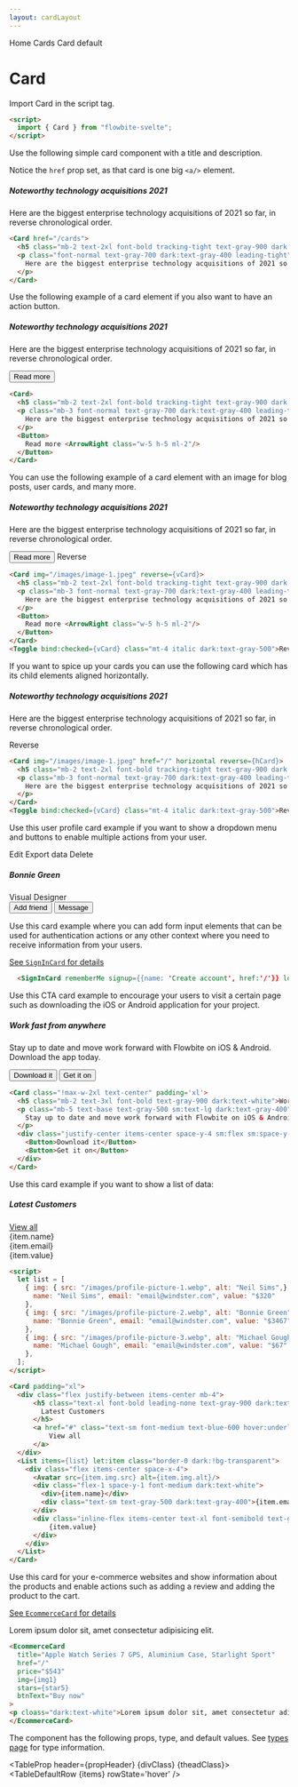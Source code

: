 ```yaml
---
layout: cardLayout
---
```


<script>
  import Htwo from '../utils/Htwo.svelte'
  import ExampleDiv from '../utils/ExampleDiv.svelte'
  import TableProp from '../utils/TableProp.svelte'
  import TableDefaultRow from '../utils/TableDefaultRow.svelte'
  import { Avatar, Button, Breadcrumb, BreadcrumbItem, Card, SignInCard, EcommerceCard, Dropdown, DropdownItem, List, Toggle } from '$lib/index'
  import { DotsHorizontal, ArrowRight } from 'svelte-heros'
  import CloseButton from "$lib/utils/CloseButton.svelte"
  import { Home } from 'svelte-heros';
  import componentProps from '../props/Card.json'
  // Props table
  let items = componentProps.props
	let propHeader = ['Name', 'Type', 'Default']

	let divClass='w-full relative overflow-x-auto shadow-md sm:rounded-lg py-4'
  let theadClass ='text-xs text-gray-700 uppercase bg-gray-50 dark:bg-gray-700 dark:text-white'

  const btn1 = ()　=>　{
    alert('You clicked.')
  }

  let vCard = false;
  let hCard = false;
  let img1 = {
    src: "/images/product-1.webp",
    alt: "product image",
  };
  let star5 = "5.0";
  let list = [
    { img: { src: "/images/profile-picture-1.webp", alt: "Neil Sims",},
      name: "Neil Sims", email: "email@windster.com", value: "$320"
    },
    { img: { src: "/images/profile-picture-2.webp", alt: "Bonnie Green" },
      name: "Bonnie Green", email: "email@windster.com", value: "$3467"
    },
    { img: { src: "/images/profile-picture-3.webp", alt: "Michael Gough" },
      name: "Michael Gough", email: "email@windster.com", value: "$67"
    },
  ];
</script>

<Breadcrumb>
  <BreadcrumbItem href="/" icon={Home} variation="solid">Home</BreadcrumbItem>
  <BreadcrumbItem href="/cards">Cards</BreadcrumbItem>
  <BreadcrumbItem>Card default</BreadcrumbItem>
</Breadcrumb>

<h1 class="text-3xl w-full dark:text-white py-8">Card</h1>

<Htwo label="Set up" />

<p>Import Card in the script tag.</p>

```html
<script>
  import { Card } from "flowbite-svelte";
</script>
```

<Htwo label="Default card" />

Use the following simple card component with a title and description.

Notice the `href` prop set, as that card is one big `<a/>` element.

<ExampleDiv>
  <Card href="/cards">
    <h5 class="mb-2 text-2xl font-bold tracking-tight text-gray-900 dark:text-white">Noteworthy technology acquisitions 2021</h5>
    <p class="font-normal text-gray-700 dark:text-gray-400 leading-tight">
      Here are the biggest enterprise technology acquisitions of 2021 so far, in reverse chronological order.
    </p>
  </Card>
</ExampleDiv>

```html
<Card href="/cards">
  <h5 class="mb-2 text-2xl font-bold tracking-tight text-gray-900 dark:text-white">Noteworthy technology acquisitions 2021</h5>
  <p class="font-normal text-gray-700 dark:text-gray-400 leading-tight">
    Here are the biggest enterprise technology acquisitions of 2021 so far, in reverse chronological order.
  </p>
</Card>
```

<Htwo label="Card with action button" />

Use the following example of a card element if you also want to have an action button.

<ExampleDiv>
  <Card>
    <h5 class="mb-2 text-2xl font-bold tracking-tight text-gray-900 dark:text-white">Noteworthy technology acquisitions 2021</h5>
    <p class="mb-3 font-normal text-gray-700 dark:text-gray-400 leading-tight">
      Here are the biggest enterprise technology acquisitions of 2021 so far, in reverse chronological order.
    </p>
    <Button>
      Read more <ArrowRight class="w-5 h-5 ml-2"/>
    </Button>
  </Card>
</ExampleDiv>

```html
<Card>
  <h5 class="mb-2 text-2xl font-bold tracking-tight text-gray-900 dark:text-white">Noteworthy technology acquisitions 2021</h5>
  <p class="mb-3 font-normal text-gray-700 dark:text-gray-400 leading-tight">
    Here are the biggest enterprise technology acquisitions of 2021 so far, in reverse chronological order.
  </p>
  <Button>
    Read more <ArrowRight class="w-5 h-5 ml-2"/>
  </Button>
</Card>
```

<Htwo label="Card with image" />

You can use the following example of a card element with an image for blog posts, user cards, and many more.

<ExampleDiv>
  <Card img="/images/image-1.jpeg" reverse={vCard}>
    <h5 class="mb-2 text-2xl font-bold tracking-tight text-gray-900 dark:text-white">Noteworthy technology acquisitions 2021</h5>
    <p class="mb-3 font-normal text-gray-700 dark:text-gray-400 leading-tight">
      Here are the biggest enterprise technology acquisitions of 2021 so far, in reverse chronological order.
    </p>
    <Button>
      Read more <ArrowRight class="w-5 h-5 ml-2"/>
    </Button>
  </Card>
  <Toggle bind:checked={vCard} class="mt-4 italic dark:text-gray-500">Reverse</Toggle>
</ExampleDiv>

```html
<Card img="/images/image-1.jpeg" reverse={vCard}>
  <h5 class="mb-2 text-2xl font-bold tracking-tight text-gray-900 dark:text-white">Noteworthy technology acquisitions 2021</h5>
  <p class="mb-3 font-normal text-gray-700 dark:text-gray-400 leading-tight">
    Here are the biggest enterprise technology acquisitions of 2021 so far, in reverse chronological order.
  </p>
  <Button>
    Read more <ArrowRight class="w-5 h-5 ml-2"/>
  </Button>
</Card>
<Toggle bind:checked={vCard} class="mt-4 italic dark:text-gray-500">Reverse</Toggle>
```
<Htwo label="Horizontal card" />

If you want to spice up your cards you can use the following card which has its child elements aligned horizontally.

<ExampleDiv>
  <Card img="/images/image-1.jpeg" href="/" horizontal reverse={hCard}>
    <h5 class="mb-2 text-2xl font-bold tracking-tight text-gray-900 dark:text-white">Noteworthy technology acquisitions 2021</h5>
    <p class="mb-3 font-normal text-gray-700 dark:text-gray-400 leading-tight">
      Here are the biggest enterprise technology acquisitions of 2021 so far, in reverse chronological order.
    </p>
  </Card>
  <Toggle bind:checked={hCard} class="mt-4 italic dark:text-gray-500">Reverse</Toggle>
</ExampleDiv>

```html
<Card img="/images/image-1.jpeg" href="/" horizontal reverse={hCard}>
  <h5 class="mb-2 text-2xl font-bold tracking-tight text-gray-900 dark:text-white">Noteworthy technology acquisitions 2021</h5>
  <p class="mb-3 font-normal text-gray-700 dark:text-gray-400 leading-tight">
    Here are the biggest enterprise technology acquisitions of 2021 so far, in reverse chronological order.
  </p>
</Card>
<Toggle bind:checked={vCard} class="mt-4 italic dark:text-gray-500">Reverse</Toggle>
```

<Htwo label="User profile card" />

Use this user profile card example if you want to show a dropdown menu and buttons to enable multiple actions from your user.

<ExampleDiv>
  <Card padding='sm'>
    <div class="flex justify-end">
      <Dropdown class="w-44">
        <CloseButton slot="trigger" class="text-gray-500 dark:text-gray-400">
          <DotsHorizontal class="w-6 h-6"/>
        </CloseButton>
        <DropdownItem>Edit</DropdownItem>
        <DropdownItem>Export data</DropdownItem>
        <DropdownItem>Delete</DropdownItem>
      </Dropdown>
    </div>
    <div class="flex flex-col items-center pb-4">
      <Avatar size="lg" src="/images/profile-picture-3.webp" />
        <h5 class="mb-1 text-xl font-medium text-gray-900 dark:text-white">Bonnie Green</h5>
        <span class="text-sm text-gray-500 dark:text-gray-400">Visual Designer</span>
        <div class="flex mt-4 space-x-3 lg:mt-6">
          <Button>Add friend</Button>
          <Button color="light" class="dark:text-white">Message</Button>
        </div>
    </div>
  </Card>
</ExampleDiv>

<Htwo label="Card with form inputs" />

Use this card example where you can add form input elements that can be used for authentication actions or any other context where you need to receive information from your users.

[See `SignInCard` for details](/cards/signin)

<ExampleDiv>
  <SignInCard rememberMe signup={{name: 'Create account', href:'/'}} lostPassword={{name: 'Lost password', href:"/"}}/>
</ExampleDiv>

```html
  <SignInCard rememberMe signup={{name: 'Create account', href:'/'}} lostPassword={{name: 'Lost password', href:"/"}}/>
```

<Htwo label="Call to action card" />

Use this CTA card example to encourage your users to visit a certain page such as downloading the iOS or Android application for your project.

<ExampleDiv>
  <Card class="!max-w-2xl text-center" padding='xl'>
    <h5 class="mb-2 text-3xl font-bold text-gray-900 dark:text-white">Work fast from anywhere</h5>
    <p class="mb-5 text-base text-gray-500 sm:text-lg dark:text-gray-400">
      Stay up to date and move work forward with Flowbite on iOS & Android. Download the app today.
    </p>
    <div class="justify-center items-center space-y-4 sm:flex sm:space-y-0 sm:space-x-4">
      <Button>Download it</Button>
      <Button>Get it on</Button>
    </div>
  </Card>
</ExampleDiv>

```html
<Card class="!max-w-2xl text-center" padding='xl'>
  <h5 class="mb-2 text-3xl font-bold text-gray-900 dark:text-white">Work fast from anywhere</h5>
  <p class="mb-5 text-base text-gray-500 sm:text-lg dark:text-gray-400">
    Stay up to date and move work forward with Flowbite on iOS & Android. Download the app today.
  </p>
  <div class="justify-center items-center space-y-4 sm:flex sm:space-y-0 sm:space-x-4">
    <Button>Download it</Button>
    <Button>Get it on</Button>
  </div>
</Card>
```
<Htwo label="Card with list" />

Use this card example if you want to show a list of data:

<ExampleDiv>
  <Card padding="xl">
    <div class="flex justify-between items-center mb-4">
        <h5 class="text-xl font-bold leading-none text-gray-900 dark:text-white">Latest Customers</h5>
        <a href="/" class="text-sm font-medium text-blue-600 hover:underline dark:text-blue-500">
            View all
        </a>
   </div>
    <List items={list} let:item class="border-0 dark:!bg-transparent">
      <div class="flex items-center space-x-4">
        <Avatar src={item.img.src} alt={item.img.alt}/>
        <div class="flex-1 space-y-1 font-medium dark:text-white">
          <div>{item.name}</div>
          <div class="text-sm text-gray-500 dark:text-gray-400">{item.email}</div>
        </div>
        <div class="inline-flex items-center text-xl font-semibold text-gray-900 dark:text-white">
            {item.value}
        </div>
      </div>
    </List>
  </Card>
</ExampleDiv>

```html
<script>
  let list = [
    { img: { src: "/images/profile-picture-1.webp", alt: "Neil Sims",},
      name: "Neil Sims", email: "email@windster.com", value: "$320"
    },
    { img: { src: "/images/profile-picture-2.webp", alt: "Bonnie Green" },
      name: "Bonnie Green", email: "email@windster.com", value: "$3467"
    },
    { img: { src: "/images/profile-picture-3.webp", alt: "Michael Gough" },
      name: "Michael Gough", email: "email@windster.com", value: "$67"
    },
  ];
</script>

<Card padding="xl">
  <div class="flex justify-between items-center mb-4">
      <h5 class="text-xl font-bold leading-none text-gray-900 dark:text-white">
        Latest Customers
      </h5>
      <a href="#" class="text-sm font-medium text-blue-600 hover:underline dark:text-blue-500">
          View all
      </a>
  </div>
  <List items={list} let:item class="border-0 dark:!bg-transparent">
    <div class="flex items-center space-x-4">
      <Avatar src={item.img.src} alt={item.img.alt}/>
      <div class="flex-1 space-y-1 font-medium dark:text-white">
        <div>{item.name}</div>
        <div class="text-sm text-gray-500 dark:text-gray-400">{item.email}</div>
      </div>
      <div class="inline-flex items-center text-xl font-semibold text-gray-900 dark:text-white">
          {item.value}
      </div>
    </div>
  </List>
</Card>
```

<Htwo label="E-commerce card" />

Use this card for your e-commerce websites and show information about the products and enable actions such as adding a review and adding the product to the cart.

[See `EcommerceCard` for details](/cards/ecommerce)

<ExampleDiv>
  <EcommerceCard
    title="Apple Watch Series 7 GPS, Aluminium Case, Starlight Sport"
    href="/"
    price="$543"
    img={img1}
    stars={star5}
    btnText="Buy now"
  >
  <p cloass="dark:text-white">Lorem ipsum dolor sit, amet consectetur adipisicing elit.</p>
  </EcommerceCard>
</ExampleDiv>

```html
<EcommerceCard
  title="Apple Watch Series 7 GPS, Aluminium Case, Starlight Sport"
  href="/"
  price="$543"
  img={img1}
  stars={star5}
  btnText="Buy now"
>
<p cloass="dark:text-white">Lorem ipsum dolor sit, amet consectetur adipisicing elit.</p>
</EcommerceCard>
```

<Htwo label="Props" />

<p>The component has the following props, type, and default values. See <a href="/pages/types">types 
 page</a> for type information.</p>

<TableProp header={propHeader} {divClass} {theadClass}>
  <TableDefaultRow {items} rowState='hover' />
</TableProp>